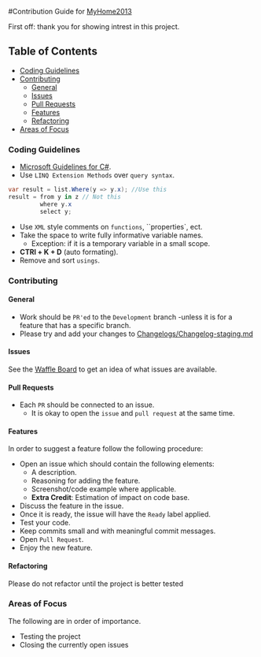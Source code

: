 #Contribution Guide for [MyHome2013](https://github.com/M-Zuber/MyHome2013)

First off: thank you for showing intrest in this project.

## Table of Contents
- [Coding Guidelines](#coding-guidlines)
- [Contributing](#contributing)
    - [General](#general)
    - [Issues](#issues)
    - [Pull Requests](#pull-requests)
    - [Features](#features)
    - [Refactoring](#refactoring)
- [Areas of Focus](#areas-of-focus)

### Coding Guidelines

- [Microsoft Guidelines for C#](https://msdn.microsoft.com/en-us/library/ff926074.aspx).
- Use `LINQ Extension Methods` over `query syntax`.
 
 ```c#
 var result = list.Where(y => y.x); //Use this
 result = from y in z // Not this
		  where y.x
 		  select y;
 ```
 - Use `XML` style comments on `functions`, ``properties`, ect.
 - Take the space to write fully informative variable names.
 	- Exception: if it is a temporary variable in a small scope.
 - __CTRl + K + D__ (auto formating).
 - Remove and sort `usings`.

### Contributing
#### General
- Work should be `PR'ed` to the `Development` branch -unless it is for a feature that has a specific branch.
- Please try and add your changes to [Changelogs/Changelog-staging.md](https://github.com/M-Zuber/MyHome2013/tree/master/Changelogs/Changelog-staging.md)

#### Issues
See the [Waffle Board](https://waffle.io/M-Zuber/MyHome2013) to get an idea of what issues are available.

#### Pull Requests
- Each `PR` should be connected to an issue.
  - It is okay to open the `issue` and `pull request` at the same time.

#### Features
In order to suggest a feature follow the following procedure:
- Open an issue which should contain the following elements:
  - A description.
  - Reasoning for adding the feature.
  - Screenshot/code example where applicable.
  - __Extra Credit__: Estimation of impact on code base.
- Discuss the feature in the issue.
- Once it is ready, the issue will have the `Ready` label applied.
- Test your code.
- Keep commits small and with meaningful commit messages.
- Open `Pull Request`.
- Enjoy the new feature.

#### Refactoring
Please do not refactor until the project is better tested

### Areas of Focus
The following are in order of importance.

- Testing the project
- Closing the currently open issues
